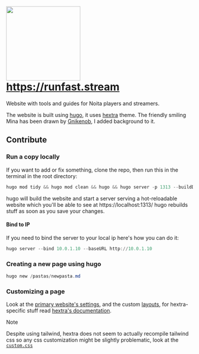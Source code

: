 # <a href="https://runfast.stream"><img src="https://github.com/acidflow-noita/runfast/assets/106106310/c3f04d87-291a-4267-aadd-2695b7a86083" width="200"> https://runfast.stream</a>
Website with tools and guides for Noita players and streamers.

The website is built using [hugo](https://gohugo.io/), it uses [hextra](https://imfing.github.io/hextra/) theme.
The friendly smiling Mina has been drawn by [Gnikenob](https://www.twitch.tv/gnikenob), I added background to it.

## Contribute

### Run a copy locally
If you want to add or fix something, clone the repo, then run this in the terminal in the root directory:
```powershell
hugo mod tidy && hugo mod clean && hugo && hugo server -p 1313 --buildDrafts --disableFastRender
```
hugo will build the website and start a server serving a hot-reloadable website which you'll be able to see at https://localhost:1313/
hugo rebuilds stuff as soon as you save your changes.

#### Bind to IP
If you need to bind the server to your local ip here's how you can do it:
```powershell
hugo server --bind 10.0.1.10 --baseURL http://10.0.1.10
```

### Creating a new page using hugo
```powershell
hugo new /pastas/newpasta.md
```

### Customizing a page
Look at the [primary website's settings](hugo.yaml), and the custom [layouts](layouts), for hextra-specific stuff read [hextra's documentation](https://imfing.github.io/hextra/docs/).
> [!NOTE]  
> Despite using tailwind, hextra does not seem to actually recompile tailwind css so any css customization might be slightly problematic, look at the [`custom.css`](assets/css/custom.css)
